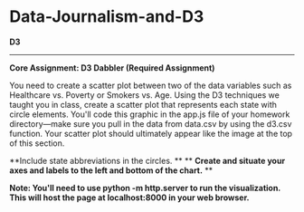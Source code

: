 # Data-Journalism-and-D3
 **D3**


********
**Core Assignment: D3 Dabbler (Required Assignment)**

You need to create a scatter plot between two of the data variables such as Healthcare vs. Poverty or Smokers vs. Age.
Using the D3 techniques we taught you in class, create a scatter plot that represents each state with circle elements. You'll code this graphic in the app.js file of your homework directory—make sure you pull in the data from data.csv by using the d3.csv function. Your scatter plot should ultimately appear like the image at the top of this section.


**Include state abbreviations in the circles.
**
**
**Create and situate your axes and labels to the left and bottom of the chart.**
**

**Note: You'll need to use python -m http.server to run the visualization. This will host the page at localhost:8000 in your web browser.**
